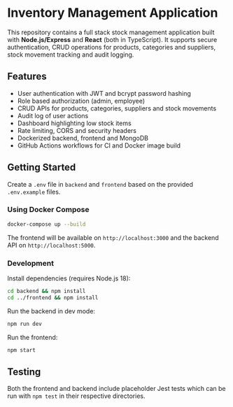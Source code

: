 # Inventory Management Application

This repository contains a full stack stock management application built with **Node.js/Express** and **React** (both in TypeScript). It supports secure authentication, CRUD operations for products, categories and suppliers, stock movement tracking and audit logging.

## Features

- User authentication with JWT and bcrypt password hashing
- Role based authorization (admin, employee)
- CRUD APIs for products, categories, suppliers and stock movements
- Audit log of user actions
- Dashboard highlighting low stock items
- Rate limiting, CORS and security headers
- Dockerized backend, frontend and MongoDB
- GitHub Actions workflows for CI and Docker image build

## Getting Started

Create a `.env` file in `backend` and `frontend` based on the provided `.env.example` files.

### Using Docker Compose

```bash
docker-compose up --build
```

The frontend will be available on `http://localhost:3000` and the backend API on `http://localhost:5000`.

### Development

Install dependencies (requires Node.js 18):

```bash
cd backend && npm install
cd ../frontend && npm install
```

Run the backend in dev mode:

```bash
npm run dev
```

Run the frontend:

```bash
npm start
```

## Testing

Both the frontend and backend include placeholder Jest tests which can be run with `npm test` in their respective directories.

